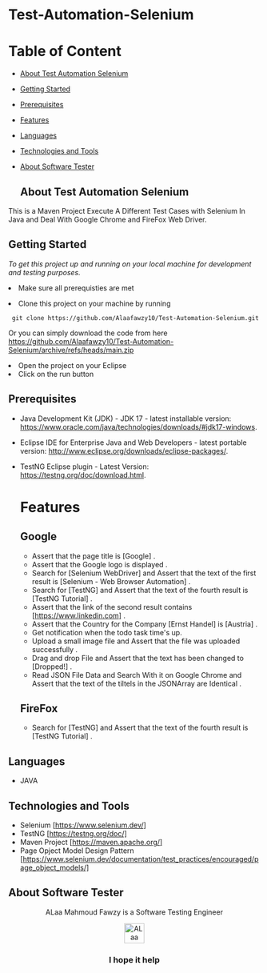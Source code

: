 # Test-Automation-Selenium

# Table of Content
- [About Test Automation Selenium](#about-test-automation-selenium)
- [Getting Started](#getting-started)
- [Prerequisites](#prerequisites)
- [Features](#features)
- [Languages](#languages)
- [Technologies and Tools](#technologies-and-tools)
- [About Software Tester](#about-software-tester)

  ## About Test Automation Selenium
 This is a Maven Project Execute A Different Test Cases with Selenium In Java and Deal With Google Chrome and FireFox Web Driver.
 
 ## Getting Started

*To get this project up and running on your local machine for development and testing purposes.* <li> Make sure all prerequisties are met  
<li> Clone this project on your machine by running  

     git clone https://github.com/Alaafawzy10/Test-Automation-Selenium.git

Or you can simply download the code from here https://github.com/Alaafawzy10/Test-Automation-Selenium/archive/refs/heads/main.zip
<li> Open the project on your Eclipse 
<li> Click on the run button
  
  ## Prerequisites
- Java Development Kit (JDK) - JDK 17 - latest installable version: https://www.oracle.com/java/technologies/downloads/#jdk17-windows.
- Eclipse IDE for Enterprise Java and Web Developers - latest portable version: http://www.eclipse.org/downloads/eclipse-packages/.
- TestNG Eclipse plugin - Latest Version: https://testng.org/doc/download.html.

  # Features
  ## Google
  - Assert that the page title is [Google] .
  - Assert that the Google logo is displayed .
  - Search for [Selenium WebDriver] and Assert that the text of the first result is [Selenium - Web Browser Automation] .
  - Search for [TestNG] and Assert that the text of the fourth result is [TestNG Tutorial] .
  - Assert that the link of the second result contains [https://www.linkedin.com] . 
  - Assert that the Country for the Company [Ernst Handel] is [Austria] .
  - Get notification when the todo task time's up.
  - Upload a small image file and Assert that the file was uploaded successfully .
  - Drag and drop File and Assert that the text has been changed to [Dropped!] .
  - Read JSON File Data and Search With it on Google Chrome and Assert that the text of the tiltels in the JSONArray are Identical .
  
  ## FireFox
  - Search for [TestNG] and Assert that the text of the fourth result is [TestNG Tutorial] .
## Languages
  - JAVA
  ## Technologies and Tools
  - Selenium [https://www.selenium.dev/]
  - TestNG [https://testng.org/doc/]
  - Maven Project [https://maven.apache.org/]
  - Page Opject Model Design Pattern [https://www.selenium.dev/documentation/test_practices/encouraged/page_object_models/]
  
  ## About Software Tester
  <div align="center">
  ALaa Mahmoud Fawzy is a Software Testing Engineer
  </div>
 <p> </p>
 <p> </p>
  <div align="center">
  <!-- ALaa Mahmoud Fawzy LinkedIn -->
  <a href="https://www.linkedin.com/in/alaa-mahmoud-fawzy-khalid-3732a8191/">
    <img src="https://user-images.githubusercontent.com/33738409/154184172-7a13b01e-6eb1-4134-ae91-c82588a7b27b.png" width="40px" height="40px"  
      alt="ALaa Mahmoud Fawzy Linkedin Profile" />
  </a>
</div>
<p> </p>
<h3 align="center"> I hope it help </h3>
